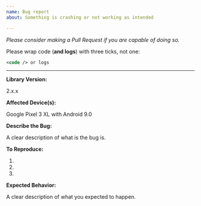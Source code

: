 ```yaml
---
name: Bug report
about: Something is crashing or not working as intended

---
```


*Please consider making a Pull Request if you are capable of doing so.*

Please wrap code (**and logs**) with three ticks, not one:

```xml
<code /> or logs
```

---

**Library Version:**

2.x.x
 
**Affected Device(s):**
 
Google Pixel 3 XL with Android 9.0
 
**Describe the Bug:**

A clear description of what is the bug is.

**To Reproduce:**

1. 
2. 
3. 

**Expected Behavior:**

A clear description of what you expected to happen.
